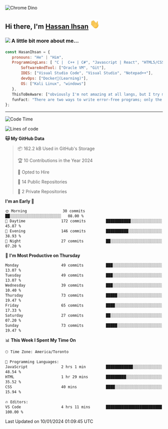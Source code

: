  <!--
**HasanIhsan/HasanIhsan** is a ✨ _special_ ✨ repository because its `README.md` (this file) appears on your GitHub profile.
-->

![Chrome Dino](https://mir-s3-cdn-cf.behance.net/project_modules/max_1200/4ff07986208593.5d9a654e92f36.gif)


<h2 align="left">Hi there, I'm <a href="https://www.linkedin.com/in/hassan-ihsan-045b11231/" target="_blank" rel="noopener noreferrer">Hassan Ihsan</a> <img src="https://raw.githubusercontent.com/ABSphreak/ABSphreak/master/gifs/Hi.gif" height="30" />
 
 
 ### <img src="https://media.giphy.com/media/VgCDAzcKvsR6OM0uWg/giphy.gif" width="50"> A little bit more about me...  
 
 ```javascript
const HasanIhsan = {
    pronouns: "He" | "Him",
    ProgrammingLans: [ "C |  C++ | C#", "Javascript | React", "HTML5/CSS", "JSON", "Java"],
        SoftwareAndTool: ["Oracle VM", "Git"],
        IDES: ["Visual Studio Code", "Visual Studio", "Notepad++"],
        devOps: ["Docker🐳(Learning)"], 
        OS: ["Kali Linux", "windows"]
    },
    ThisToBeAware: ["obviously I'm not amazing at all langs, but I try my best not to go rusty"], 
    funFact: "There are two ways to write error-free programs; only the third one works"
};
```
 
 --- 

<!--START_SECTION:waka-->
![Code Time](http://img.shields.io/badge/Code%20Time-263%20hrs%2039%20mins-blue)

![Lines of code](https://img.shields.io/badge/From%20Hello%20World%20I%27ve%20Written-1.1%20million%20lines%20of%20code-blue)

**🐱 My GitHub Data** 

> 📦 162.2 kB Used in GitHub's Storage 
 > 
> 🏆 10 Contributions in the Year 2024
 > 
> 💼 Opted to Hire
 > 
> 📜 14 Public Repositories 
 > 
> 🔑 2 Private Repositories 
 > 
**I'm an Early 🐤** 

```text
🌞 Morning                30 commits          ██░░░░░░░░░░░░░░░░░░░░░░░   08.00 % 
🌆 Daytime                172 commits         ███████████░░░░░░░░░░░░░░   45.87 % 
🌃 Evening                146 commits         ██████████░░░░░░░░░░░░░░░   38.93 % 
🌙 Night                  27 commits          ██░░░░░░░░░░░░░░░░░░░░░░░   07.20 % 
```
📅 **I'm Most Productive on Thursday** 

```text
Monday                   49 commits          ███░░░░░░░░░░░░░░░░░░░░░░   13.07 % 
Tuesday                  49 commits          ███░░░░░░░░░░░░░░░░░░░░░░   13.07 % 
Wednesday                39 commits          ███░░░░░░░░░░░░░░░░░░░░░░   10.40 % 
Thursday                 73 commits          █████░░░░░░░░░░░░░░░░░░░░   19.47 % 
Friday                   65 commits          ████░░░░░░░░░░░░░░░░░░░░░   17.33 % 
Saturday                 27 commits          ██░░░░░░░░░░░░░░░░░░░░░░░   07.20 % 
Sunday                   73 commits          █████░░░░░░░░░░░░░░░░░░░░   19.47 % 
```


📊 **This Week I Spent My Time On** 

```text
🕑︎ Time Zone: America/Toronto

💬 Programming Languages: 
JavaScript               2 hrs 1 min         ████████████░░░░░░░░░░░░░   48.54 % 
HTML                     1 hr 29 mins        █████████░░░░░░░░░░░░░░░░   35.52 % 
CSS                      40 mins             ████░░░░░░░░░░░░░░░░░░░░░   15.94 % 

🔥 Editors: 
VS Code                  4 hrs 11 mins       █████████████████████████   100.00 % 
```


 Last Updated on 10/01/2024 01:09:45 UTC
<!--END_SECTION:waka-->
 
 
